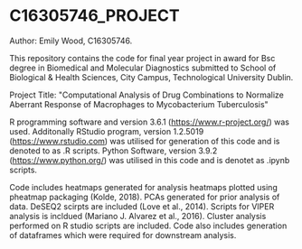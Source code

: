 # C16305746_PROJECT
Author: Emily Wood, C16305746. 


This repository contains the code for final year project in award for Bsc degree in Biomedical and Molecular Diagnostics submitted to School of Biological & Health Sciences, City Campus, Technological University Dublin.


Project Title: 
"Computational Analysis of Drug Combinations to Normalize Aberrant Response of Macrophages to Mycobacterium Tuberculosis"


R programming software and version 3.6.1 (https://www.r-project.org/) was used. Additonally RStudio program, version 1.2.5019 (https://www.rstudio.com) was utilised for generation of this code and is denoted to as .R scripts.
Python Software, version 3.9.2 (https://www.python.org/) was utilised in this code and is denotet as .ipynb scripts.

Code includes heatmaps generated for analysis heatmaps plotted using pheatmap packaging (Kolde, 2018). PCAs generated for prior analysis of data. DeSEQ2 scirpts are included (Love et al., 2014).  Scripts for VIPER analysis is incldued (Mariano J. Alvarez et al., 2016). Cluster analysis performed on R studio scripts are included. Code also includes generation of dataframes which were required for downstream analysis. 
